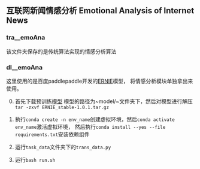 ## 互联网新闻情感分析 Emotional Analysis of Internet News

### tra__emoAna
该文件夹保存的是传统算法实现的情感分析算法

### dl__emoAna
这里使用的是百度paddlepaddle开发的[ERNIE](https://github.com/PaddlePaddle/ERNIE)模型，
将情感分析模块单独拿出来使用。

0. 首先下载预训练[模型](https://baidu-nlp.bj.bcebos.com/ERNIE_stable-1.0.1.tar.gz) 
模型的路径为~model/~文件夹下，然后对模型进行解压`tar -zxvf ERNIE_stable-1.0.1.tar.gz`

0. 执行`conda create -n env_name`创建虚拟环境，然后`conda activate env_name`激活虚拟环境，
然后执行`conda install --yes --file requirements.txt`安装依赖组件

0. 运行`task_data`文件夹下的`trans_data.py`

0. 运行`bash run.sh`
